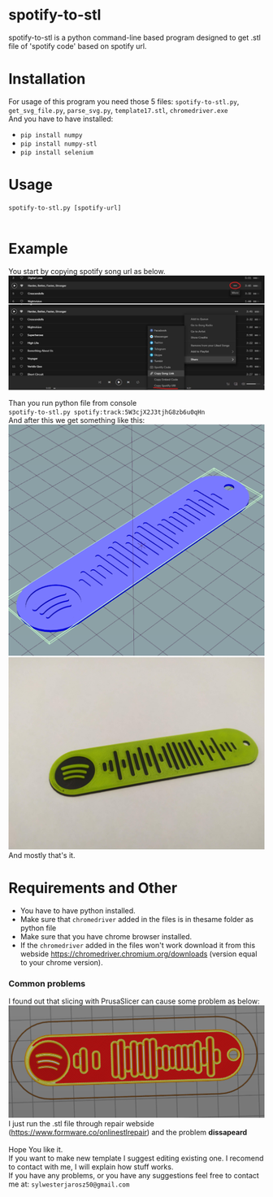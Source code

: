 
# spotify-to-stl
spotify-to-stl is a python command-line based program designed to get .stl file of 'spotify code' based on spotify url.

# Installation
For usage of this program you need those 5 files: `spotify-to-stl.py`, `get_svg_file.py`, `parse_svg.py`, `template17.stl`, `chromedriver.exe`  
And you have to have installed:
- `pip install numpy`
- `pip install numpy-stl`
- `pip install selenium`  
# Usage
`spotify-to-stl.py [spotify-url]` <br><br>

# Example
You start by copying spotify song url as below.
![alt text](https://github.com/Silvesterrr/spotify_song_to_stl/blob/main/example.jpg?raw=true)

Than you run python file from console <br>
`spotify-to-stl.py spotify:track:5W3cjX2J3tjhG8zb6u0qHn`  
And after this we get something like this:<br>
![alt text](https://github.com/Silvesterrr/spotify-to-stl/blob/main/examples/1.PNG?raw=true)
![alt text](https://github.com/Silvesterrr/spotify-to-stl/blob/main/examples/IMG_20210322_135852.jpg?raw=true)
And mostly that's it.

# Requirements and Other
- You have to have python installed.  
- Make sure that `chromedriver` added in the files is in thesame folder as python file
- Make sure that you have chrome browser installed.
- If the `chromedriver` added in the files won't work download it from this webside https://chromedriver.chromium.org/downloads (version equal to your chrome version).  

### Common problems
I found out that slicing with PrusaSlicer can cause some problem as below:  
![alt text](https://github.com/Silvesterrr/spotify-to-stl/blob/main/examples/2.PNG?raw=true)
I just run the .stl file through repair webside (https://www.formware.co/onlinestlrepair) and the problem **dissapeard**  
<br>
Hope You like it.  
If you want to make new template I suggest editing existing one. I recomend to contact with me, I will explain how stuff works.  
If you have any problems, or you have any suggestions feel free to contact me at: `sylwesterjarosz50@gmail.com`
